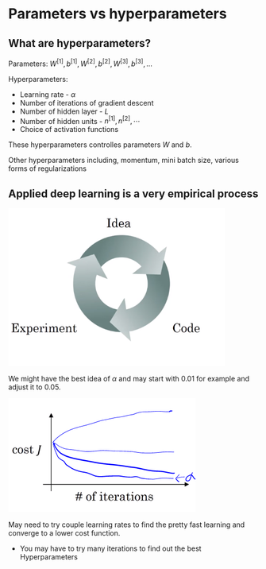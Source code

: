 # Parameters vs hyperparameters
## What are hyperparameters?

Parameters: $W^{[1]}, b^{[1]}, W^{[2]}, b^{[2]}, W^{[3]}, b^{[3]}, \dots$

Hyperparameters:

* Learning rate - $\alpha$
* Number of iterations of gradient descent
* Number of hidden layer - $L$
* Number of hidden units - $n^{[1]}, n^{[2]}, \cdots$
* Choice of activation functions

These hyperparameters controlles parameters $W$ and $b$.

Other hyperparameters including, momentum, mini batch size, various forms of regularizations

## Applied deep learning is a very empirical process

![](images/025-parameters-hyperparameters-7db4b884.png)


We might have the best idea of $\alpha$ and may start with 0.01 for example and adjust it to 0.05.

![](images/025-parameters-hyperparameters-03fcea59.png)

May need to try couple learning rates to find the pretty fast learning and converge to a lower cost function.

* You may have to try many iterations to find out the best Hyperparameters
